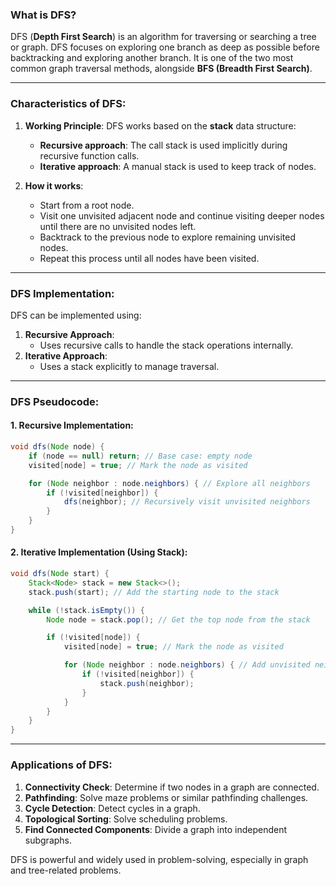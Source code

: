 ### What is DFS?

DFS (**Depth First Search**) is an algorithm for traversing or searching a tree or graph. DFS focuses on exploring one branch as deep as possible before backtracking and exploring another branch. It is one of the two most common graph traversal methods, alongside **BFS (Breadth First Search)**.

---

### Characteristics of DFS:

1. **Working Principle**: DFS works based on the **stack** data structure:
   - **Recursive approach**: The call stack is used implicitly during recursive function calls.
   - **Iterative approach**: A manual stack is used to keep track of nodes.

2. **How it works**:
   - Start from a root node.
   - Visit one unvisited adjacent node and continue visiting deeper nodes until there are no unvisited nodes left.
   - Backtrack to the previous node to explore remaining unvisited nodes.
   - Repeat this process until all nodes have been visited.

---

### DFS Implementation:

DFS can be implemented using:
1. **Recursive Approach**:
   - Uses recursive calls to handle the stack operations internally.
2. **Iterative Approach**:
   - Uses a stack explicitly to manage traversal.

---

### DFS Pseudocode:

#### 1. **Recursive Implementation**:
```java
void dfs(Node node) {
    if (node == null) return; // Base case: empty node
    visited[node] = true; // Mark the node as visited

    for (Node neighbor : node.neighbors) { // Explore all neighbors
        if (!visited[neighbor]) {
            dfs(neighbor); // Recursively visit unvisited neighbors
        }
    }
}
```

#### 2. **Iterative Implementation (Using Stack)**:
```java
void dfs(Node start) {
    Stack<Node> stack = new Stack<>();
    stack.push(start); // Add the starting node to the stack

    while (!stack.isEmpty()) {
        Node node = stack.pop(); // Get the top node from the stack

        if (!visited[node]) {
            visited[node] = true; // Mark the node as visited

            for (Node neighbor : node.neighbors) { // Add unvisited neighbors to the stack
                if (!visited[neighbor]) {
                    stack.push(neighbor);
                }
            }
        }
    }
}
```

---

### Applications of DFS:

1. **Connectivity Check**: Determine if two nodes in a graph are connected.
2. **Pathfinding**: Solve maze problems or similar pathfinding challenges.
3. **Cycle Detection**: Detect cycles in a graph.
4. **Topological Sorting**: Solve scheduling problems.
5. **Find Connected Components**: Divide a graph into independent subgraphs. 

DFS is powerful and widely used in problem-solving, especially in graph and tree-related problems.